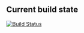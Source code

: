## Current build state

[![Build Status](https://secure.travis-ci.org/unn/drupal-travis-ci.png?branch=master)](http://travis-ci.org/unn/drupal-travis-ci)